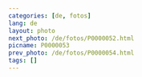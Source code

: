 ```yaml
---
categories: [de, fotos]
lang: de
layout: photo
next_photo: /de/fotos/P0000052.html
picname: P0000053
prev_photo: /de/fotos/P0000054.html
tags: []
---
```

